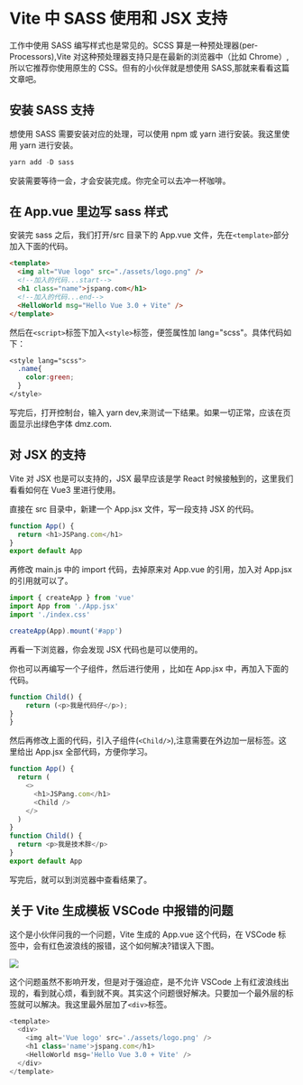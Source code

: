 # Vite 中 SASS 使用和 JSX 支持

工作中使用 SASS 编写样式也是常见的。SCSS 算是一种预处理器(per-Processors),Vite 对这种预处理器支持只是在最新的浏览器中（比如 Chrome）,所以它推荐你使用原生的 CSS。但有的小伙伴就是想使用 SASS,那就来看看这篇文章吧。

## 安装 SASS 支持

想使用 SASS 需要安装对应的处理，可以使用 npm 或 yarn 进行安装。我这里使用 yarn 进行安装。

```js
yarn add -D sass
```

安装需要等待一会，才会安装完成。你完全可以去冲一杯咖啡。

## 在 App.vue 里边写 sass 样式

安装完 sass 之后，我们打开/src 目录下的 App.vue 文件，先在`<template>`部分加入下面的代码。

```html
<template>
  <img alt="Vue logo" src="./assets/logo.png" />
  <!--加入的代码...start-->
  <h1 class="name">jspang.com</h1>
  <!--加入的代码...end-->
  <HelloWorld msg="Hello Vue 3.0 + Vite" />
</template>
```

然后在`<script>`标签下加入`<style>`标签，便签属性加 lang="scss"。具体代码如下：

```css
<style lang="scss">
  .name{
    color:green;
  }
</style>
```

写完后，打开控制台，输入 yarn dev,来测试一下结果。如果一切正常，应该在页面显示出绿色字体 dmz.com.

## 对 JSX 的支持

Vite 对 JSX 也是可以支持的，JSX 最早应该是学 React 时候接触到的，这里我们看看如何在 Vue3 里进行使用。

直接在 src 目录中，新建一个 App.jsx 文件，写一段支持 JSX 的代码。

```js
function App() {
  return <h1>JSPang.com</h1>
}
export default App
```

再修改 main.js 中的 import 代码，去掉原来对 App.vue 的引用，加入对 App.jsx 的引用就可以了。

```js
import { createApp } from 'vue'
import App from './App.jsx'
import './index.css'

createApp(App).mount('#app')
```

再看一下浏览器，你会发现 JSX 代码也是可以使用的。

你也可以再编写一个子组件，然后进行使用 ，比如在 App.jsx 中，再加入下面的代码。

```js
function Child() {
    return (<p>我是代码仔</p>);
}
}
```

然后再修改上面的代码，引入子组件(`<Child/>`),注意需要在外边加一层标签。这里给出 App.jsx 全部代码，方便你学习。

```js
function App() {
  return (
    <>
      <h1>JSPang.com</h1>
      <Child />
    </>
  )
}
function Child() {
  return <p>我是技术胖</p>
}
export default App
```

写完后，就可以到浏览器中查看结果了。

## 关于 Vite 生成模板 VSCode 中报错的问题

这个是小伙伴问我的一个问题，Vite 生成的 App.vue 这个代码，在 VSCode 标签中，会有红色波浪线的报错，这个如何解决?错误入下图。

<img src="https://newimg.jspang.com/Vite_error1.png"/>

这个问题虽然不影响开发，但是对于强迫症，是不允许 VSCode 上有红波浪线出现的，看到就心烦，看到就不爽。其实这个问题很好解决。只要加一个最外层的标签就可以解决。我这里最外层加了`<div>`标签。

```js
<template>
  <div>
    <img alt='Vue logo' src='./assets/logo.png' />
    <h1 class='name'>jspang.com</h1>
    <HelloWorld msg='Hello Vue 3.0 + Vite' />
  </div>
</template>
```
